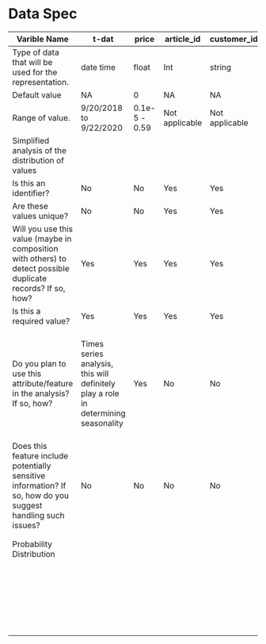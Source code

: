 # Data Spec
| Varible Name                                                                                                 | t-dat                                                                              | price         | article_id     | customer_id    | sales_channel_id                                                                                                                                           | age                                                                   | postal_code                               | department_no                                                                                                                                         | detail_desc |
|--------------------------------------------------------------------------------------------------------------|------------------------------------------------------------------------------------|---------------|----------------|----------------|------------------------------------------------------------------------------------------------------------------------------------------------------------|-----------------------------------------------------------------------|-------------------------------------------|-------------------------------------------------------------------------------------------------------------------------------------------------------|-------------|
| Type of data that will be used for the representation.                                                       | date time                                                                          | float         | Int            | string         | int                                                                                                                                                        | float                                                                 | string                                    | int                                                                                                                                                   | string      |
| Default value                                                                                                | NA                                                                                 |             0 | NA             | NA             |                                                                                                                                                          1 | NA                                                                    | NA                                        | NA                                                                                                                                                    | NA          |
| Range of value.                                                                                              | 9/20/2018 to 9/22/2020                                                             | 0.1e-5 - 0.59 | Not applicable | Not applicable | [1,2]                                                                                                                                                      | [16,99]                                                               | NA                                        | NA                                                                                                                                                    | NA          |
| Simplified analysis of the distribution of values                                                            |                                                                                    |               |                |                |                                                                                                                                                            |                                                                       |                                           |                                                                                                                                                       |             |
| Is this an identifier?                                                                                       | No                                                                                 | No            | Yes            | Yes            | No                                                                                                                                                         | No                                                                    | No                                        | No                                                                                                                                                    | No          |
| Are these values unique?                                                                                     | No                                                                                 | No            | Yes            | Yes            | No                                                                                                                                                         | No                                                                    | No                                        | No                                                                                                                                                    | No          |
| Will you use this value (maybe in composition with others) to detect possible duplicate records? If so, how? | Yes                                                                                | Yes           | Yes            | Yes            | No                                                                                                                                                         | No                                                                    | No                                        | No                                                                                                                                                    | No          |
| Is this a required value?                                                                                    | Yes                                                                                | Yes           | Yes            | Yes            | Yes                                                                                                                                                        | Yes                                                                   | Yes                                       | Yes                                                                                                                                                   | No          |
| Do you plan to use this attribute/feature in the analysis? If so, how?                                       | Times series analysis, this will definitely play a role in determining seasonality | Yes           | No             | No             | Yes, this could be useful in determining the correlation between sales in the store vs online and any other patterns that could be useful in this analysis | Yes, to come up with age-appropriate recommendations using clustering | Yes, to perform location-based clustering | Yes, to perform analysis of items within a given department and later for individual recommendations for customers according to different departments | No          |
| Does this feature include potentially sensitive information? If so, how do you suggest handling such issues? | No                                                                                 | No            | No             | No             | No                                                                                                                                                         | Yes                                                                   | Yes, perhaps by anonymizing the clusters  | No                                                                                                                                                    | No          |
|                                                                                                              |                                                                                    |               |                |                |                                                                                                                                                            |                                                                       |                                           |                                                                                                                                                       |             |
|                                                                                                              |                                                                                    |               |                |                |                                                                                                                                                            |                                                                       |                                           |                                                                                                                                                       |             |
| Probability Distribution                                                                                     |                                                                                    |               |                |                |                                                                                                                                                            |                                                                       |                                           |                                                                                                                                                       |             |
|                                                                                                              |                                                                                    |               |                |                |                                                                                                                                                            |                                                                       |                                           |                                                                                                                                                       |             |
|                                                                                                              |                                                                                    |               |                |                |                                                                                                                                                            |                                                                       |                                           |                                                                                                                                                       |             |
|                                                                                                              |                                                                                    |               |                |                |                                                                                                                                                            |                                                                       |                                           |                                                                                                                                                       |             |
|                                                                                                              |                                                                                    |               |                |                |                                                                                                                                                            |                                                                       |                                           |                                                                                                                                                       |             |
|                                                                                                              |                                                                                    |               |                |                |                                                                                                                                                            |                                                                       |                                           |                                                                                                                                                       |             |
|                                                                                                              |                                                                                    |               |                |                |                                                                                                                                                            |                                                                       |                                           |                                                                                                                                                       |             |
|                                                                                                              |                                                                                    |               |                |                |                                                                                                                                                            |                                                                       |                                           |                                                                                                                                                       |             |
|                                                                                                              |                                                                                    |               |                |                |                                                                                                                                                            |                                                                       |                                           |                                                                                                                                                       |             |
|                                                                                                              |                                                                                    |               |                |                |                                                                                                                                                            |                                                                       |                                           |                                                                                                                                                       |             |
|                                                                                                              |                                                                                    |               |                |                |                                                                                                                                                            |                                                                       |                                           |                                                                                                                                                       |             |
|                                                                                                              |                                                                                    |               |                |                |                                                                                                                                                            |                                                                       |                                           |                                                                                                                                                       |             |
|                                                                                                              |                                                                                    |               |                |                |                                                                                                                                                            |                                                                       |                                           |                                                                                                                                                       |             |
|                                                                                                              |                                                                                    |               |                |                |                                                                                                                                                            |                                                                       |                                           |                                                                                                                                                       |             |
|                                                                                                              |                                                                                    |               |                |                |                                                                                                                                                            |                                                                       |                                           |                                                                                                                                                       |             |
|                                                                                                              |                                                                                    |               |                |                |                                                                                                                                                            |                                                                       |                                           |                                                                                                                                                       |             |
|                                                                                                              |                                                                                    |               |                |                |                                                                                                                                                            |                                                                       |                                           |                                                                                                                                                       |             |
|                                                                                                              |                                                                                    |               |                |                |                                                                                                                                                            |                                                                       |                                           |                                                                                                                                                       |             |
|                                                                                                              |                                                                                    |               |                |                |                                                                                                                                                            |                                                                       |                                           |                                                                                                                                                       |             |
|                                                                                                              |                                                                                    |               |                |                |                                                                                                                                                            |                                                                       |                                           |                                                                                                                                                       |             |
|                                                                                                              |                                                                                    |               |                |                |                                                                                                                                                            |                                                                       |                                           |                                                                                                                                                       |             |
|                                                                                                              |                                                                                    |               |                |                |                                                                                                                                                            |                                                                       |                                           |                                                                                                                                                       |             |
|                                                                                                              |                                                                                    |               |                |                |                                                                                                                                                            |                                                                       |                                           |                                                                                                                                                       |             |
|                                                                                                              |                                                                                    |               |                |                |                                                                                                                                                            |                                                                       |                                           |                                                                                                                                                       |             |
|                                                                                                              |                                                                                    |               |                |                |                                                                                                                                                            |                                                                       |                                           |                                                                                                                                                       |             |
|                                                                                                              |                                                                                    |               |                |                |                                                                                                                                                            |                                                                       |                                           |                                                                                                                                                       |             |
